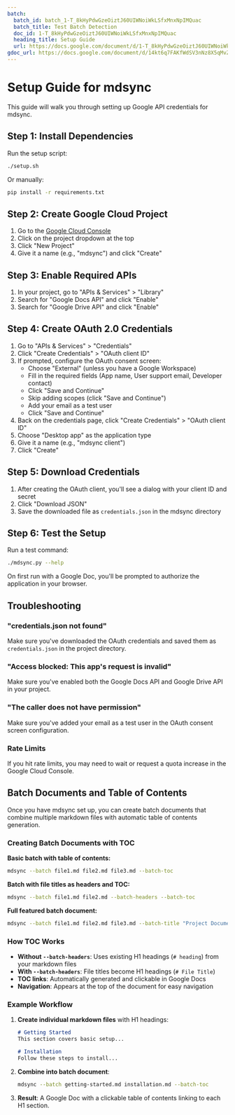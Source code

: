 ```yaml
---
batch:
  batch_id: batch_1-T_8kHyPdwGzeOiztJ60UIWNoiWkLSfxMnxNpIMQuac
  batch_title: Test Batch Detection
  doc_id: 1-T_8kHyPdwGzeOiztJ60UIWNoiWkLSfxMnxNpIMQuac
  heading_title: Setup Guide
  url: https://docs.google.com/document/d/1-T_8kHyPdwGzeOiztJ60UIWNoiWkLSfxMnxNpIMQuac/edit
gdoc_url: https://docs.google.com/document/d/14kt6q7FAKfWdSV3nNz8X5qMvZ49TTiSH8c2bqyS_Wk4/edit
---
```


# Setup Guide for mdsync

This guide will walk you through setting up Google API credentials for mdsync.

## Step 1: Install Dependencies

Run the setup script:
```bash
./setup.sh
```

Or manually:
```bash
pip install -r requirements.txt
```

## Step 2: Create Google Cloud Project

1. Go to the [Google Cloud Console](https://console.cloud.google.com/)
2. Click on the project dropdown at the top
3. Click "New Project"
4. Give it a name (e.g., "mdsync") and click "Create"

## Step 3: Enable Required APIs

1. In your project, go to "APIs & Services" > "Library"
2. Search for "Google Docs API" and click "Enable"
3. Search for "Google Drive API" and click "Enable"

## Step 4: Create OAuth 2.0 Credentials

1. Go to "APIs & Services" > "Credentials"
2. Click "Create Credentials" > "OAuth client ID"
3. If prompted, configure the OAuth consent screen:
   - Choose "External" (unless you have a Google Workspace)
   - Fill in the required fields (App name, User support email, Developer contact)
   - Click "Save and Continue"
   - Skip adding scopes (click "Save and Continue")
   - Add your email as a test user
   - Click "Save and Continue"
4. Back on the credentials page, click "Create Credentials" > "OAuth client ID"
5. Choose "Desktop app" as the application type
6. Give it a name (e.g., "mdsync client")
7. Click "Create"

## Step 5: Download Credentials

1. After creating the OAuth client, you'll see a dialog with your client ID and secret
2. Click "Download JSON"
3. Save the downloaded file as `credentials.json` in the mdsync directory

## Step 6: Test the Setup

Run a test command:
```bash
./mdsync.py --help
```

On first run with a Google Doc, you'll be prompted to authorize the application in your browser.

## Troubleshooting

### "credentials.json not found"
Make sure you've downloaded the OAuth credentials and saved them as `credentials.json` in the project directory.

### "Access blocked: This app's request is invalid"
Make sure you've enabled both the Google Docs API and Google Drive API in your project.

### "The caller does not have permission"
Make sure you've added your email as a test user in the OAuth consent screen configuration.

### Rate Limits
If you hit rate limits, you may need to wait or request a quota increase in the Google Cloud Console.

## Batch Documents and Table of Contents

Once you have mdsync set up, you can create batch documents that combine multiple markdown files with automatic table of contents generation.

### Creating Batch Documents with TOC

**Basic batch with table of contents:**
```bash
mdsync --batch file1.md file2.md file3.md --batch-toc
```

**Batch with file titles as headers and TOC:**
```bash
mdsync --batch file1.md file2.md --batch-headers --batch-toc
```

**Full featured batch document:**
```bash
mdsync --batch file1.md file2.md file3.md --batch-title "Project Documentation" --batch-headers --batch-horizontal-sep --batch-toc
```

### How TOC Works

- **Without `--batch-headers`**: Uses existing H1 headings (`# heading`) from your markdown files
- **With `--batch-headers`**: File titles become H1 headings (`# File Title`)
- **TOC links**: Automatically generated and clickable in Google Docs
- **Navigation**: Appears at the top of the document for easy navigation

### Example Workflow

1. **Create individual markdown files** with H1 headings:
   ```markdown
   # Getting Started
   This section covers basic setup...
   
   # Installation
   Follow these steps to install...
   ```

2. **Combine into batch document**:
   ```bash
   mdsync --batch getting-started.md installation.md --batch-toc
   ```

3. **Result**: A Google Doc with a clickable table of contents linking to each H1 section.